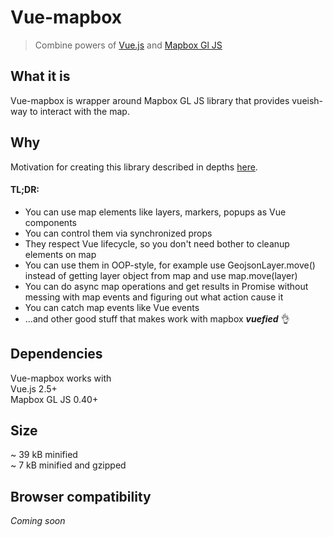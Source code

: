 # Vue-mapbox

> Combine powers of [Vue.js](https://vuejs.org/) and [Mapbox Gl JS](https://mapbox.com/mapbox-gl-js)

## What it is

Vue-mapbox is wrapper around Mapbox GL JS library that provides vueish-way to interact with the map.

## Why
Motivation for creating this library described in depths [here](motivation.md).

#### TL;DR:
 - You can use map elements like layers, markers, popups as Vue components
 - You can control them via synchronized props
 - They respect Vue lifecycle, so you don't need bother to cleanup elements on map
 - You can use them in OOP-style, for example use GeojsonLayer.move() instead of getting layer object from map and use map.move(layer)
 - You can do async map operations and get results in Promise without messing with map events and figuring out what action cause it
 - You can catch map events like Vue events
 - ...and other good stuff that makes work with mapbox _**vuefied**_ 👌

## Dependencies
Vue-mapbox works with  
Vue.js 2.5+  
 Mapbox GL JS 0.40+  
 
## Size
 ~ 39 kB minified  
 ~ 7 kB minified and gzipped
 
## Browser compatibility
_Coming soon_
